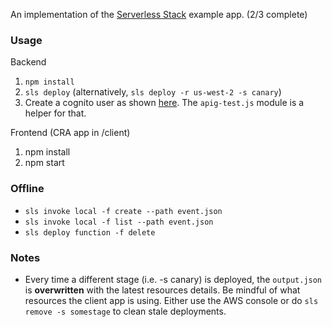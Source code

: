 An implementation of the [Serverless Stack](http://serverless-stack.com) example app. (2/3 complete)

### Usage

Backend

  1. ```npm install```
  2. ```sls deploy``` (alternatively, ```sls deploy -r us-west-2 -s canary```)
  3. Create a cognito user as shown [here](https://serverless-stack.com/chapters/test-the-apis.html). The ```apig-test.js``` module is a helper for that.

Frontend (CRA app in /client)

1. npm install
2. npm start

### Offline

  * ```sls invoke local -f create --path event.json```
  * ```sls invoke local -f list --path event.json```
  * ```sls deploy function -f delete```

### Notes

* Every time a different stage (i.e. -s canary) is deployed, the ```output.json``` is **overwritten** with the latest resources details. Be mindful of what resources the client app is using.  Either use the AWS console or do ```sls remove -s somestage``` to clean stale deployments.
